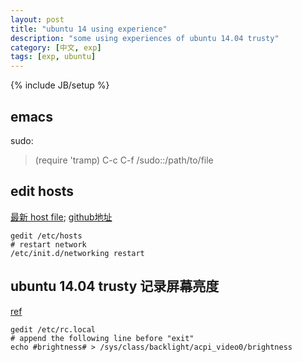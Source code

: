 ```yaml
---
layout: post
title: "ubuntu 14 using experience"
description: "some using experiences of ubuntu 14.04 trusty"
category: [中文, exp] 
tags: [exp, ubuntu]
---
```

{% include JB/setup %}


## emacs
sudo:

> (require 'tramp) C-c C-f /sudo::/path/to/file 

## edit hosts
[最新 host file](https://raw.githubusercontent.com/zxdrive/imouto.host/master/imouto.host.txt);
[github地址](https://github.com/zxdrive/imouto.host)

	gedit /etc/hosts
	# restart network
	/etc/init.d/networking restart

## ubuntu 14.04 trusty 记录屏幕亮度 
[ref](http://ubuntuguide.net/how-to-save-screen-brightness-settings-in-ubuntu-12-04-laptop)

	gedit /etc/rc.local
	# append the following line before "exit"
	echo #brightness# > /sys/class/backlight/acpi_video0/brightness



